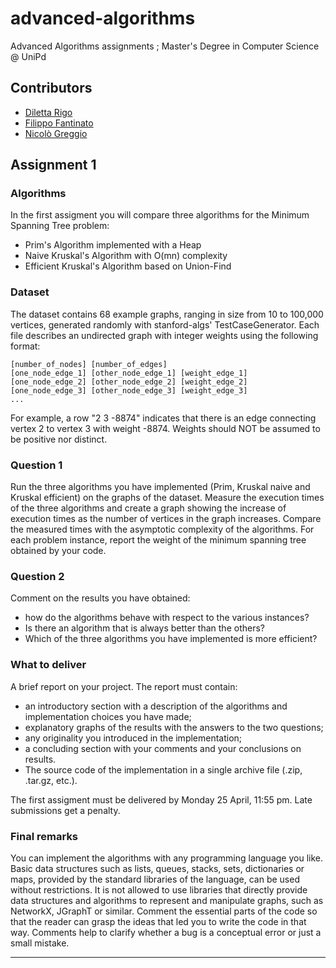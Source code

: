 # advanced-algorithms
Advanced Algorithms assignments ; Master's Degree in Computer Science @ UniPd

## Contributors
- [Diletta Rigo](https://github.com/rigodiletta) 
- [Filippo Fantinato](https://github.com/FilippoFantinato)
- [Nicolò Greggio](https://github.com/nicologreggio/)

## Assignment 1
### Algorithms
In the first assigment you will compare three algorithms for the Minimum Spanning Tree problem:

- Prim's Algorithm implemented with a Heap
- Naive Kruskal's Algorithm with O(mn) complexity
- Efficient Kruskal's Algorithm based on Union-Find

### Dataset
The dataset contains 68 example graphs, ranging in size from 10 to 100,000 vertices, generated randomly with stanford-algs' TestCaseGenerator. Each file describes an undirected graph with integer weights using the following format:

```
[number_of_nodes] [number_of_edges] 
[one_node_edge_1] [other_node_edge_1] [weight_edge_1] 
[one_node_edge_2] [other_node_edge_2] [weight_edge_2] 
[one_node_edge_3] [other_node_edge_3] [weight_edge_3] 
...
```

For example, a row "2 3 -8874" indicates that there is an edge connecting vertex 2 to vertex 3 with weight -8874. Weights should NOT be assumed to be positive nor distinct.

### Question 1

Run the three algorithms you have implemented (Prim, Kruskal naive and Kruskal efficient) on the graphs of the dataset. Measure the execution times of the three algorithms and create a graph showing the increase of execution times as the number of vertices in the graph increases. Compare the measured times with the asymptotic complexity of the algorithms. For each problem instance, report the weight of the minimum spanning tree obtained by your code.

### Question 2

Comment on the results you have obtained: 
- how do the algorithms behave with respect to the various instances? 
- Is there an algorithm that is always better than the others? 
- Which of the three algorithms you have implemented is more efficient? 

### What to deliver
A brief report on your project. The report must contain: 
- an introductory section with a description of the algorithms and implementation choices you have made;
- explanatory graphs of the results with the answers to the two questions; 
- any originality you introduced in the implementation; 
- a concluding section with your comments and your conclusions on results. 
- The source code of the implementation in a single archive file (.zip, .tar.gz, etc.).

The first assigment must be delivered by Monday 25 April, 11:55 pm. Late submissions get a penalty.

### Final remarks
You can implement the algorithms with any programming language you like. Basic data structures such as lists, queues, stacks, sets, dictionaries or maps, provided by the standard libraries of the language, can be used without restrictions. It is not allowed to use libraries that directly provide data structures and algorithms to represent and manipulate graphs, such as NetworkX, JGraphT or similar. 
Comment the essential parts of the code so that the reader can grasp the ideas that led you to write the code in that way. Comments help to clarify whether a bug is a conceptual error or just a small mistake.

---
